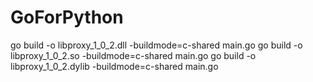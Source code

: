 # GoForPython

go build -o libproxy_1_0_2.dll -buildmode=c-shared main.go
go build -o libproxy_1_0_2.so -buildmode=c-shared main.go
go build -o libproxy_1_0_2.dylib -buildmode=c-shared main.go